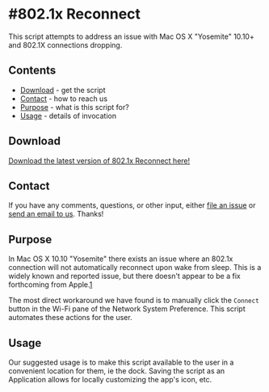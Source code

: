 #802.1x Reconnect
========================

This script attempts to address an issue with Mac OS X "Yosemite" 10.10+ and 802.1X connections dropping.
## Contents

* [Download](#download) - get the script
* [Contact](#contact) - how to reach us
* [Purpose](#purpose) - what is this script for?
* [Usage](#usage) - details of invocation

## Download

[Download the latest version of 802.1x Reconnect here!](../../releases/)


## Contact

If you have any comments, questions, or other input, either [file an issue](../../issues) or [send an email to us](mailto:mlib-its-mac-github@lists.utah.edu). Thanks!

## Purpose
In Mac OS X 10.10 "Yosemite" there exists an issue where an 802.1x connection will not automatically reconnect upon wake from sleep. This is a widely known and reported issue, but there doesn't appear to be a fix forthcoming from Apple.[1][2]

The most direct workaround we have found is to manually click the `Connect` button in the Wi-Fi pane of the Network System Preference. This script automates these actions for the user.

[1]: https://jamfnation.jamfsoftware.com/30.0b6/discussion.html?id=14693
[2]: https://groups.google.com/forum/#!topic/macenterprise/74PiO9hrve4
## Usage
Our suggested usage is to make this script available to the user in a convenient location for them, ie the dock. Saving the script as an Application allows for locally customizing the app's icon, etc.
